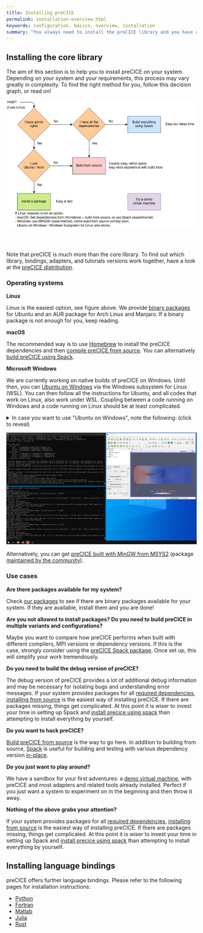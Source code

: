 ```yaml
---
title: Installing preCICE
permalink: installation-overview.html
keywords: configuration, basics, overview, installation
summary: "You always need to install the preCICE library and you have a few ways to do this: using a binary package, building from source manually, or building using Spack. You may additionally need to install bindings for Python, Fortran, Matlab or Julia separately."
---
```


## Installing the core library

The aim of this section is to help you to install preCICE on your system.
Depending on your system and your requirements, this process may vary greatly in complexity.
To find the right method for you, follow this decision graph, or read on!

<img class="img-responsive center-block" src="images/docs/install-decision.png" alt="Decision tree for installation method" style="margin: auto; margin-bottom:40px" usemap="#image-map"/>

<!-- Image Map Generated by http://www.image-map.net/ -->
<map name="image-map">
    <area target="" alt="System packages" title="System packages" href="installation-packages.html" coords="41,338,164,403" shape="rect">
    <area target="" alt="Build from source: Preparation" title="Build from source: Preparation" href="installation-source-preparation.html" coords="240,208,363,273,309,244" shape="rect">
    <area target="" alt="Using Spack" title="Using Spack" href="installation-spack.html" coords="562,120,440,61" shape="rect">
    <area target="" alt="Demo Virtual Machine" title="Demo Virtual Machine" href="installation-vm.html" coords="439,340,562,401" shape="rect">
</map>

Note that preCICE is much more than the core library. To find out which library, bindings, adapters, and tutorials versions work together,
have a look at the [preCICE distribution](installation-distribution.html).

### Operating systems

<!-- markdownlint-disable-file MD036 -->

**Linux**

Linux is the easiest option, see figure above. We provide [binary packages](installation-packages.html) for Ubuntu and an AUR package for Arch Linux and Manjaro. If a binary package is not enough for you, keep reading.

**macOS**

The recommended way is to use [Homebrew](https://brew.sh/) to install the preCICE dependencies and then [compile preCICE from source](installation-source-preparation.html). You can alternatively [build preCICE using Spack](https://precice.org/installation-spack.html).

**Microsoft Windows**

We are currently working on native builds of preCICE on Windows. Until then, you can [Ubuntu on Windows](https://www.microsoft.com/en-us/p/ubuntu/9nblggh4msv6) via the Windows subsystem for Linux (WSL). You can then follow all the instructions for Ubuntu, and all codes that work on Linux, also work under WSL. Coupling between a code running on Windows and a code running on Linux should be at least complicated.

<details markdown="1"><summary>In case you want to use "Ubuntu on Windows", note the following: (click to reveal)</summary>
- You first need to [enable WSL](https://docs.microsoft.com/en-us/windows/wsl/install-win10). Both WSL 1 and 2 are fine. Simplest option: in your system settings, find the menu `Turn Windows features on or off` and activate WSL there.
- Whenever you run a coupled simulation, you will get a warning from the Windows firewall. This is because preCICE uses local network addresses to communicate. Give permission to use your network.
- Whenever you need to start a second terminal, you can just start a second "Ubuntu on Windows" window.
- In WSL 1, it is complicated to start applications with a graphical user interface, such as ParaView (to visualize your results). Instead, you can install ParaView on Windows and access your files in `\\wsl$\Ubuntu\home`.
</details>

![Running preCICE on Windows via WSL, while post-processing in the Windows Desktop](images/docs/install-wsl.png)

Alternatively, you can get [preCICE built with MinGW from MSYS2](https://packages.msys2.org/base/mingw-w64-precice) (package [maintained by the community](https://precice.discourse.group/t/precice-and-mingw-packages/382)).

### Use cases

**Are there packages available for my system?**

Check [our packages](installation-packages.html) to see if there are binary packages available for your system.
If they are available, install them and you are done!

**Are you not allowed to install packages? Do you need to build preCICE in multiple variants and configurations?**

Maybe you want to compare how preCICE performs when built with different compilers, MPI versions or dependency versions.
If this is the case, strongly consider using the [preCICE Spack package](installation-spack.html).
Once set up, this will simplify your work tremendously.

**Do you need to build the debug version of preCICE?**

The debug version of preCICE provides a lot of additional debug information and may be necessary for isolating bugs and understanding error messages.
If your system provides packages for all [required dependencies](installation-source-dependencies), [installing from source](installation-source-preparation) is the easiest way of installing preCICE.
If there are packages missing, things get complicated.
At this point it is wiser to invest your time in setting up Spack and [install precice using spack](installation-spack) than attempting to install everything by yourself.

**Do you want to hack preCICE?**

[Build preCICE from source](installation-source-preparation) is the way to go here.
In addition to building from source, [Spack](installation-spack) is useful for building and testing with various dependency version [in-place](https://spack.readthedocs.io/en/latest/command_index.html#spack-dev-build).

**Do you just want to play around?**

We have a sandbox for your first adventures: a [demo virtual machine](installation-vm.html), with preCICE and most adapters and related
tools already installed. Perfect if you just want a system to experiment on in the beginning and then throw it away.

**Nothing of the above grabs your attention?**

If your system provides packages for all [required dependencies](installation-source-dependencies), [installing from source](installation-source-preparation) is the easiest way of installing preCICE.
If there are packages missing, things get complicated.
At this point it is wiser to invest your time in setting up Spack and [install precice using spack](installation-spack) than attempting to install everything by yourself.

## Installing language bindings

preCICE offers further language bindings.
Please refer to the following pages for installation instructions:

* [Python](installation-bindings-python)
* [Fortran](installation-bindings-fortran)
* [Matlab](installation-bindings-matlab)
* [Julia](installation-bindings-julia)
* [Rust](installation-bindings-rust)

